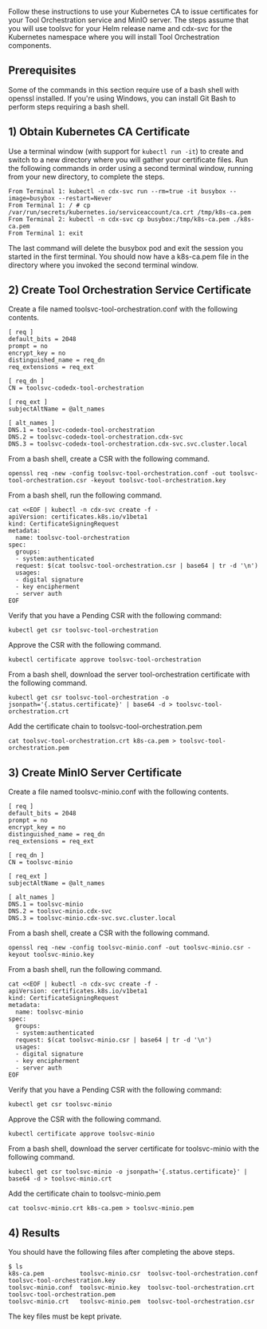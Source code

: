 Follow these instructions to use your Kubernetes CA to issue certificates for your Tool Orchestration service and MinIO server. The steps assume that you will use toolsvc for your Helm release name and cdx-svc for the Kubernetes namespace where you will install Tool Orchestration components.

## Prerequisites

Some of the commands in this section require use of a bash shell with openssl installed. If you're using Windows, you can install Git Bash to perform steps requiring a bash shell.

## 1) Obtain Kubernetes CA Certificate

Use a terminal window (with support for `kubectl run -it`) to create and switch to a new directory where you will gather your certificate files. Run the following commands in order using a second terminal window, running from your new directory, to complete the steps.

```
From Terminal 1: kubectl -n cdx-svc run --rm=true -it busybox --image=busybox --restart=Never
From Terminal 1: / # cp /var/run/secrets/kubernetes.io/serviceaccount/ca.crt /tmp/k8s-ca.pem
From Terminal 2: kubectl -n cdx-svc cp busybox:/tmp/k8s-ca.pem ./k8s-ca.pem
From Terminal 1: exit
```

The last command will delete the busybox pod and exit the session you started in the first terminal. You should now have a k8s-ca.pem file in the directory where you invoked the second terminal window.

## 2) Create Tool Orchestration Service Certificate

Create a file named toolsvc-tool-orchestration.conf with the following contents.

```
[ req ]
default_bits = 2048
prompt = no
encrypt_key = no
distinguished_name = req_dn
req_extensions = req_ext

[ req_dn ]
CN = toolsvc-codedx-tool-orchestration

[ req_ext ]
subjectAltName = @alt_names

[ alt_names ]
DNS.1 = toolsvc-codedx-tool-orchestration
DNS.2 = toolsvc-codedx-tool-orchestration.cdx-svc
DNS.3 = toolsvc-codedx-tool-orchestration.cdx-svc.svc.cluster.local
```

From a bash shell, create a CSR with the following command.

```
openssl req -new -config toolsvc-tool-orchestration.conf -out toolsvc-tool-orchestration.csr -keyout toolsvc-tool-orchestration.key
```

From a bash shell, run the following command.

```
cat <<EOF | kubectl -n cdx-svc create -f -
apiVersion: certificates.k8s.io/v1beta1
kind: CertificateSigningRequest
metadata:
  name: toolsvc-tool-orchestration
spec:
  groups:
  - system:authenticated
  request: $(cat toolsvc-tool-orchestration.csr | base64 | tr -d '\n')
  usages:
  - digital signature
  - key encipherment
  - server auth
EOF
```

Verify that you have a Pending CSR with the following command:

```
kubectl get csr toolsvc-tool-orchestration
```

Approve the CSR with the following command.

```
kubectl certificate approve toolsvc-tool-orchestration
```

From a bash shell, download the server tool-orchestration certificate with the following command.

```
kubectl get csr toolsvc-tool-orchestration -o jsonpath='{.status.certificate}' | base64 -d > toolsvc-tool-orchestration.crt
```

Add the certificate chain to toolsvc-tool-orchestration.pem

```
cat toolsvc-tool-orchestration.crt k8s-ca.pem > toolsvc-tool-orchestration.pem
```

## 3) Create MinIO Server Certificate

Create a file named toolsvc-minio.conf with the following contents.

```
[ req ]
default_bits = 2048
prompt = no
encrypt_key = no
distinguished_name = req_dn
req_extensions = req_ext

[ req_dn ]
CN = toolsvc-minio

[ req_ext ]
subjectAltName = @alt_names

[ alt_names ]
DNS.1 = toolsvc-minio
DNS.2 = toolsvc-minio.cdx-svc
DNS.3 = toolsvc-minio.cdx-svc.svc.cluster.local
```

From a bash shell, create a CSR with the following command.

```
openssl req -new -config toolsvc-minio.conf -out toolsvc-minio.csr -keyout toolsvc-minio.key
```

From a bash shell, run the following command.

```
cat <<EOF | kubectl -n cdx-svc create -f -
apiVersion: certificates.k8s.io/v1beta1
kind: CertificateSigningRequest
metadata:
  name: toolsvc-minio
spec:
  groups:
  - system:authenticated
  request: $(cat toolsvc-minio.csr | base64 | tr -d '\n')
  usages:
  - digital signature
  - key encipherment
  - server auth
EOF
```

Verify that you have a Pending CSR with the following command:

```
kubectl get csr toolsvc-minio
```

Approve the CSR with the following command.

```
kubectl certificate approve toolsvc-minio
```

From a bash shell, download the server certificate for toolsvc-minio with the following command.

```
kubectl get csr toolsvc-minio -o jsonpath='{.status.certificate}' | base64 -d > toolsvc-minio.crt
```

Add the certificate chain to toolsvc-minio.pem

```
cat toolsvc-minio.crt k8s-ca.pem > toolsvc-minio.pem
```

## 4) Results

You should have the following files after completing the above steps.

```
$ ls
k8s-ca.pem          toolsvc-minio.csr  toolsvc-tool-orchestration.conf  toolsvc-tool-orchestration.key
toolsvc-minio.conf  toolsvc-minio.key  toolsvc-tool-orchestration.crt   toolsvc-tool-orchestration.pem
toolsvc-minio.crt   toolsvc-minio.pem  toolsvc-tool-orchestration.csr
```

The key files must be kept private.
